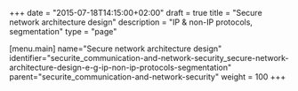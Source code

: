+++
date = "2015-07-18T14:15:00+02:00"
draft = true
title = "Secure network architecture design"
description = "IP & non-IP protocols, segmentation"
type = "page"

[menu.main]
name="Secure network architecture design"
identifier="securite_communication-and-network-security_secure-network-architecture-design-e-g-ip-non-ip-protocols-segmentation"
parent="securite_communication-and-network-security"
weight = 100
+++